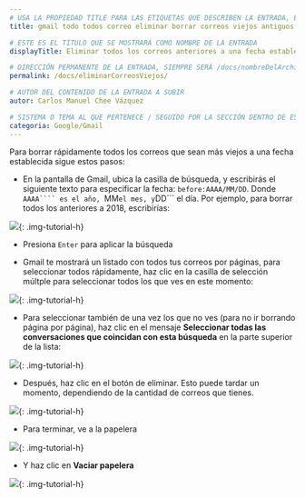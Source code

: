 ```yaml
---
# USA LA PROPIEDAD TITLE PARA LAS ETIQUETAS QUE DESCRIBEN LA ENTRADA, ÉSTAS SERÁ USADO EN LA BÚSQUEDA
title: gmail todo todos correo eliminar borrar correos viejos antiguos anteriores fecha establecida

# ESTE ES EL TÍTULO QUE SE MOSTRARÁ COMO NOMBRE DE LA ENTRADA
displayTitle: Eliminar todos los correos anteriores a una fecha establecida

# DIRECCIÓN PERMANENTE DE LA ENTRADA, SIEMPRE SERÁ /docs/nombreDelArchivo/
permalink: /docs/eliminarCorreosViejos/

# AUTOR DEL CONTENIDO DE LA ENTRADA A SUBIR
autor: Carlos Manuel Chee Vázquez

# SISTEMA O TEMA AL QUE PERTENECE / SEGUIDO POR LA SECCIÓN DENTRO DE ESE SISTEMA O TEMA
categoria: Google/Gmail
---
```


Para borrar rápidamente todos los correos que sean más viejos a una fecha establecida sigue estos pasos:

- En la pantalla de Gmail, ubica la casilla de búsqueda, y escribirás el siguiente texto para especificar la fecha: ```before:AAAA/MM/DD```. Donde ```AAAA```` es el año, ```MM``` el mes, y ```DD``` el día. Por ejemplo, para borrar todos los anteriores a 2018, escribirías:

![](/assets/img/docs/google/workspace-gmail-correosViejos-01.png){: .img-tutorial-h}

- Presiona ```Enter``` para aplicar la búsqueda

- Gmail te mostrará un listado con todos tus correos por páginas, para seleccionar todos rápidamente, haz clic en la casilla de selección múltple para seleccionar todos los que ves en este momento:

![](/assets/img/docs/google/workspace-gmail-correosViejos-02.png){: .img-tutorial-h}

- Para seleccionar también de una vez los que no ves (para no ir borrando página por página), haz clic en el mensaje **Seleccionar todas las conversaciones que coincidan con esta búsqueda** en la parte superior de la lista:

![](/assets/img/docs/google/workspace-gmail-correosViejos-03.png){: .img-tutorial-h}

- Después, haz clic en el botón de eliminar. Esto puede tardar un momento, dependiendo de la cantidad de correos que tienes.

![](/assets/img/docs/google/workspace-gmail-correosViejos-04.png){: .img-tutorial-h}

- Para terminar, ve a la papelera

![](/assets/img/docs/google/workspace-gmail-correosViejos-05.png){: .img-tutorial-h}

- Y haz clic en **Vaciar papelera**

![](/assets/img/docs/google/workspace-gmail-correosViejos-06.png){: .img-tutorial-h}